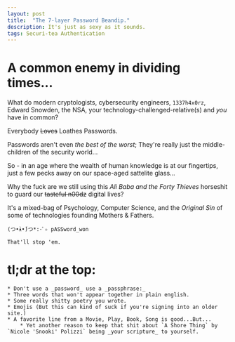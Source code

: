 ```yaml
---
layout: post
title:  "The 7-layer Password Beandip."
description: It's just as sexy as it sounds.
tags: Securi-tea Authentication
---
```


# A common enemy in dividing times...

What do modern cryptologists, cybersecurity engineers, `1337h4x0rz`, Edward Snowden, the NSA, your technology-challenged-relative(s) and _you_ have in common?

Everybody ~~Loves~~ Loathes Passwords.

Passwords aren't even _the best of the worst_; They're really just the middle-children of the security world...

So - in an age where the wealth of human knowledge is at our fingertips, just a few pecks away on our space-aged sattelite glass...

Why the fuck are we still using this _Ali Baba and the Forty Thieves_ horseshit to guard our ~~tasteful n00dz~~ digital lives?

It's a mixed-bag of Psychology, Computer Science, and the _Original Sin_ of some of technologies founding Mothers & Fathers.


```
(つ•̀ᴥ•́)つ*:･ﾟ✧ pASSword_won

That'll stop 'em.
```

# tl;dr at the top:

	* Don't use a _password_ use a _passphrase:_
	* Three words that won't appear together in plain english.
	* Some really shitty poetry you wrote.
	* Emojis (But this can kind of suck if you're signing into an older site.)
	* A favorite line from a Movie, Play, Book, Song is good...But...
		* Yet another reason to keep that shit about `A Shore Thing` by `Nicole 'Snooki' Polizzi` being _your scripture_ to yourself.
